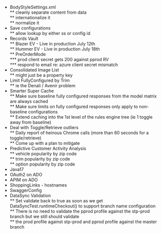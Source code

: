 * BodyStyleSettings.xml<br>
** cleanly separate content from data<br>
** internationalize it<br>
** normalize it<br>
* Save configurations<br>
** allow lookup by either ss or config id<br>
* Records Vault<br>
** Blazer EV - Live in production July 12th<br>
** Hummer EV - Live in production July 18th<br>
** PreOrderMode<br>
*** prod client secret gets 200 against pprod RV<br>
*** respond to email re: azure client secret mismatch<br>
* Consolidated Image List<br>
** might just be a property key
* Limit FullyConfigured by Trim<br>
** ie the Denali / Avenir problem<br>
* Smarter Super Cache<br>
** Make sure baseline fully configured responses from the model matrix are always cached<br>
** Make sure limits on fully configured responses only apply to non-baseline configurations<br>
** Extend caching into the 1st level of the rules engine tree (ie 1 toggle away from baseline)<br>
* Deal with Toggle/Retrieve outliers<br>
** Daily report of heinous Chrome calls (more than 60 seconds for a toggle/retrieve)<br>
** Come up with a plan to mitigate<br>
* Predictive Customer Activity Analysis<br>
** vehicle popularity by zip code<br>
** trim popularity by zip code<br>
** option popularity by zip code<br>
* Java17
* OAuth2 on ADO
* APIM on ADO
* ShoppingLinks - hostnames
* SwaggerConfig
* DataSync Validation<br>
** Set validate back to true as soon as we get DataSyncTest.runtimeCheckout() to support branch name configuration<br>
** There is no need to validate the pprod profile against the stp-prod branch but we still should validate<br>
** the prod profile against stp-prod and pprod profile against the master branch<br>
